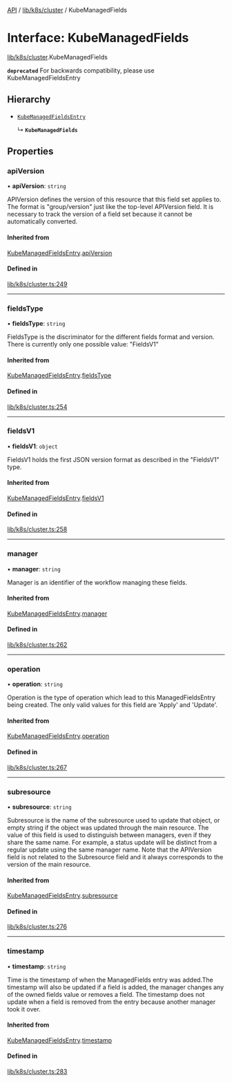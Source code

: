 [API](../API.md) / [lib/k8s/cluster](../modules/lib_k8s_cluster.md) / KubeManagedFields

# Interface: KubeManagedFields

[lib/k8s/cluster](../modules/lib_k8s_cluster.md).KubeManagedFields

**`deprecated`** For backwards compatibility, please use KubeManagedFieldsEntry

## Hierarchy

- [`KubeManagedFieldsEntry`](lib_k8s_cluster.KubeManagedFieldsEntry.md)

  ↳ **`KubeManagedFields`**

## Properties

### apiVersion

• **apiVersion**: `string`

APIVersion defines the version of this resource that this field set applies to.
The format is "group/version" just like the top-level APIVersion field.
It is necessary to track the version of a field set because it cannot be
automatically converted.

#### Inherited from

[KubeManagedFieldsEntry](lib_k8s_cluster.KubeManagedFieldsEntry.md).[apiVersion](lib_k8s_cluster.KubeManagedFieldsEntry.md#apiversion)

#### Defined in

[lib/k8s/cluster.ts:249](https://github.com/kubernetes-sigs/headlamp/blob/072d2509b/frontend/src/lib/k8s/cluster.ts#L249)

___

### fieldsType

• **fieldsType**: `string`

FieldsType is the discriminator for the different fields format and version.
There is currently only one possible value: "FieldsV1"

#### Inherited from

[KubeManagedFieldsEntry](lib_k8s_cluster.KubeManagedFieldsEntry.md).[fieldsType](lib_k8s_cluster.KubeManagedFieldsEntry.md#fieldstype)

#### Defined in

[lib/k8s/cluster.ts:254](https://github.com/kubernetes-sigs/headlamp/blob/072d2509b/frontend/src/lib/k8s/cluster.ts#L254)

___

### fieldsV1

• **fieldsV1**: `object`

FieldsV1 holds the first JSON version format as described in the "FieldsV1" type.

#### Inherited from

[KubeManagedFieldsEntry](lib_k8s_cluster.KubeManagedFieldsEntry.md).[fieldsV1](lib_k8s_cluster.KubeManagedFieldsEntry.md#fieldsv1)

#### Defined in

[lib/k8s/cluster.ts:258](https://github.com/kubernetes-sigs/headlamp/blob/072d2509b/frontend/src/lib/k8s/cluster.ts#L258)

___

### manager

• **manager**: `string`

Manager is an identifier of the workflow managing these fields.

#### Inherited from

[KubeManagedFieldsEntry](lib_k8s_cluster.KubeManagedFieldsEntry.md).[manager](lib_k8s_cluster.KubeManagedFieldsEntry.md#manager)

#### Defined in

[lib/k8s/cluster.ts:262](https://github.com/kubernetes-sigs/headlamp/blob/072d2509b/frontend/src/lib/k8s/cluster.ts#L262)

___

### operation

• **operation**: `string`

Operation is the type of operation which lead to this ManagedFieldsEntry being
created. The only valid values for this field are 'Apply' and 'Update'.

#### Inherited from

[KubeManagedFieldsEntry](lib_k8s_cluster.KubeManagedFieldsEntry.md).[operation](lib_k8s_cluster.KubeManagedFieldsEntry.md#operation)

#### Defined in

[lib/k8s/cluster.ts:267](https://github.com/kubernetes-sigs/headlamp/blob/072d2509b/frontend/src/lib/k8s/cluster.ts#L267)

___

### subresource

• **subresource**: `string`

Subresource is the name of the subresource used to update that object, or empty
string if the object was updated through the main resource. The value of this
field is used to distinguish between managers, even if they share the same name.
For example, a status update will be distinct from a regular update using the
same manager name. Note that the APIVersion field is not related to the
Subresource field and it always corresponds to the version of the main resource.

#### Inherited from

[KubeManagedFieldsEntry](lib_k8s_cluster.KubeManagedFieldsEntry.md).[subresource](lib_k8s_cluster.KubeManagedFieldsEntry.md#subresource)

#### Defined in

[lib/k8s/cluster.ts:276](https://github.com/kubernetes-sigs/headlamp/blob/072d2509b/frontend/src/lib/k8s/cluster.ts#L276)

___

### timestamp

• **timestamp**: `string`

Time is the timestamp of when the ManagedFields entry was added.The timestamp
will also be updated if a field is added, the manager changes any of the owned
fields value or removes a field. The timestamp does not update when a field is
removed from the entry because another manager took it over.

#### Inherited from

[KubeManagedFieldsEntry](lib_k8s_cluster.KubeManagedFieldsEntry.md).[timestamp](lib_k8s_cluster.KubeManagedFieldsEntry.md#timestamp)

#### Defined in

[lib/k8s/cluster.ts:283](https://github.com/kubernetes-sigs/headlamp/blob/072d2509b/frontend/src/lib/k8s/cluster.ts#L283)
